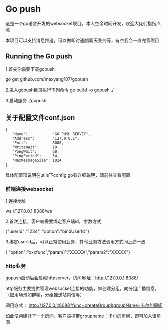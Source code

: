 <!--
 * @Description: 关于go push
 * @Author: maxyang
 * @Date: 2021-04-25 00:20:22
 * @LastEditTime: 2021-12-16 18:53:09
 * @LastEditors: liutq
 * @Reference: 
-->
# Go push 

这是一个go语言开发的websocket项目。本人空余时间开发，欢迎大佬们指指点点

本项目可以支持消息推送，可以做即时通信聊天业务等，有空我会一直完善项目

## Running the Go push

1.首先你需要下载gopush

   go get github.com/maxyang107/gopush

2.进入gopush目录执行下列命令
   go build -o gopush ./

3.启动服务
   ./gopush

## 关于配置文件conf.json
   ```
   {
      "Name":           "GO PUSH SERVER",
      "Address":        "127.0.0.1",
      "Port":           8088,
      "WriteWait":      10,
      "PongWait":       60,
      "PingPeriod":     54,
      "MaxMessageSize": 1024
   }
   ```

具体配置项说明在utils下config.go有详细说明，请前往查看配置


### 前端连接websocket

1.连接地址

   ws://127.0.0.1:8088/ws

2.首次连接，客户端需要绑定客户端id，参数方式

   {"userId":"1234", "option":"bindUserId"}

3.绑定userId后，可以正常使用业务，其他业务方法调用方式同上述一致

   { "option":"xxxfunc","param1":"XXXXX","param2":"XXXXX"}


### http业务

gopush启动后会启动httpserver，访问地址：http://127.0.0.1:8088/

http服务主要提供管理websocket连接的功能，如创建分组，向分组广播信息。（应用场景如群聊，分组推送站内信等）

调用方式：
http://127.0.0.1:8088?func=createGroup&groupName=卡尔的房间

如此便创建好了一个房间，客户端携带groupname：卡尔的房间，即可加入该房间

